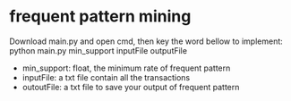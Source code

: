 # frequent pattern mining

Download main.py and open cmd, then key the word bellow to implement:
python main.py min_support inputFile outputFile
* min_support: float, the minimum rate of frequent pattern
* inputFile: a txt file contain all the transactions
* outoutFile: a txt file to save your output of frequent pattern
